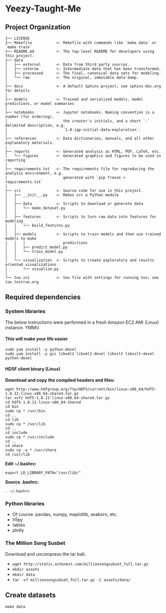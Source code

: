 # Yeezy-Taught-Me

## Project Organization

    ├── LICENSE
    ├── Makefile           <- Makefile with commands like `make data` or `make train`
    ├── README.md          <- The top-level README for developers using this project.
    ├── data
    │   ├── external       <- Data from third party sources.
    │   ├── interim        <- Intermediate data that has been transformed.
    │   ├── processed      <- The final, canonical data sets for modeling.
    │   └── raw            <- The original, immutable data dump.
    │
    ├── docs               <- A default Sphinx project; see sphinx-doc.org for details
    │
    ├── models             <- Trained and serialized models, model predictions, or model summaries
    │
    ├── notebooks          <- Jupyter notebooks. Naming convention is a number (for ordering),
    │                         the creator's initials, and a short `-` delimited description, e.g.
    │                         `1.0-jqp-initial-data-exploration`.
    │
    ├── references         <- Data dictionaries, manuals, and all other explanatory materials.
    │
    ├── reports            <- Generated analysis as HTML, PDF, LaTeX, etc.
    │   └── figures        <- Generated graphics and figures to be used in reporting
    │
    ├── requirements.txt   <- The requirements file for reproducing the analysis environment, e.g.
    │                         generated with `pip freeze > requirements.txt`
    │
    ├── src                <- Source code for use in this project.
    │   ├── __init__.py    <- Makes src a Python module
    │   │
    │   ├── data           <- Scripts to download or generate data
    │   │   └── make_dataset.py
    │   │
    │   ├── features       <- Scripts to turn raw data into features for modeling
    │   │   └── build_features.py
    │   │
    │   ├── models         <- Scripts to train models and then use trained models to make
    │   │   │                 predictions
    │   │   ├── predict_model.py
    │   │   └── train_model.py
    │   │
    │   └── visualization  <- Scripts to create exploratory and results oriented visualizations
    │       └── visualize.py
    │
    └── tox.ini            <- tox file with settings for running tox; see tox.testrun.org
    
## Required dependencies

### System libraries

The below instructions were performed in a fresh Amazon EC2 AMI (Linux) instance. YMMV.

#### This will make your life easier
    sudo yum install -y python-devel
    sudo yum install -y gcc libxml2 libxml2-devel libxslt libxslt-devel python-devel

#### HD5F client binary (Linux)

**Download and copy the compiled headers and files:**

    wget http://www.hdfgroup.org/ftp/HDF5/current/bin/linux-x86_64/hdf5-1.8.12-linux-x86_64-shared.tar.gz
    tar xvfz hdf5-1.8.12-linux-x86_64-shared.tar.gz
    cd hdf5-1.8.12-linux-x86_64-shared
    cd bin
    sudo cp * /usr/bin
    cd ..
    cd lib
    sudo cp * /usr/lib
    cd ..
    cd include
    sudo cp * /usr/include
    cd ..
    cd share
    sudo cp -a * /usr/share
    cd /usr/lib

**Edit ~/.bashrc:**

    export LD_LIBRARY_PATH="/usr/lib/"

**Source .bashrc:**

    . ~/.bashrc

### Python libraries

- Of course: pandas, numpy, maplotlib, seaborn, etc.
- h5py
- tables
- plotly

### The Million Song Susbet

Download and uncompress the tar ball:

- `wget http://static.echonest.com/millionsongsubset_full.tar.gz`
- `mkdir assets`
- `mkdir data`
- `tar -xf millionsongsubset_full.tar.gz -C assets/data/`

## Create datasets
`make data`
